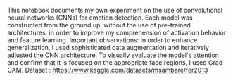This notebook documents my own experiment on the use of convolutional neural networks (CNNs) for emotion detection. 
Each model was constructed from the ground up, without the use of pre-trained architectures, in order to improve my comprehension of activation behavior and feature learning.
Important observations: In order to enhance generalization, I used sophisticated data augmentation and iteratively adjusted the CNN architecture. 
To visually evaluate the model's attention and confirm that it is focused on the appropriate face regions, I used Grad-CAM.
Dataset : https://www.kaggle.com/datasets/msambare/fer2013
